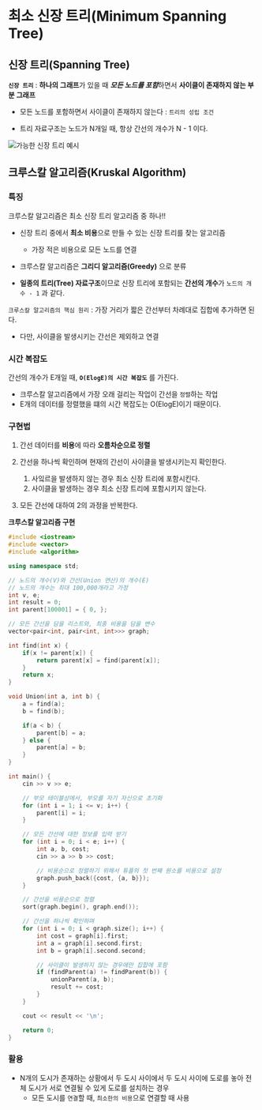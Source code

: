 # 최소 신장 트리(Minimum Spanning Tree)

## 신장 트리(Spanning Tree)

**`신장 트리`** : **하나의 그래프**가 있을 때 ***모든 노드를 포함***하면서 **사이클이 존재하지 않는 부분 그래프**

* 모든 노드를 포함하면서 사이클이 존재하지 않는다 : `트리의 성립 조건`

* 트리 자료구조는 노드가 N개일 때, 항상 간선의 개수가 N - 1 이다.

![가능한 신장 트리 예시](https://user-images.githubusercontent.com/56071088/117545574-563bad80-b061-11eb-9012-d25f82f9e5c8.png)


## 크루스칼 알고리즘(Kruskal Algorithm)

### 특징

크루스칼 알고리즘은 최소 신장 트리 알고리즘 중 하나!!

* 신장 트리 중에서 **최소 비용**으로 만들 수 있는 신장 트리를 찾는 알고리즘
  * 가장 적은 비용으로 모든 노드를 연결

* 크루스칼 알고리즘은 **그리디 알고리즘(Greedy)** 으로 분류 

* **일종의 트리(Tree) 자료구조**이므로 신장 트리에 포함되는 **간선의 개수**가 `노드의 개수 - 1` 과 같다.

`크루스칼 알고리즘의 핵심 원리` : 가장 거리가 짧은 간선부터 차례대로 집합에 추가하면 된다.
  * 다만, 사이클을 발생시키는 간선은 제외하고 연결  

### 시간 복잡도

간선의 개수가 E개일 때, **`O(ElogE)의 시간 복잡도`** 를 가진다.

* 크루스칼 알고리즘에서 가장 오래 걸리는 작업이 간선을 `정렬`하는 작업
* E개의 데이터를 정렬했을 떄의 시간 복잡도는 O(ElogE)이기 때문이다.

### 구현법

1. 간선 데이터를 **비용**에 따라 **오름차순으로 정렬**
2. 간선을 하나씩 확인하며 현재의 간선이 사이클을 발생시키는지 확인한다.
   1. 사잌르을 발생하지 않는 경우 최소 신장 트리에 포함시킨다.
   2. 사이클을 발생하는 경우 최소 신장 트리에 포함시키지 않는다.

3. 모든 간선에 대하여 2의 과정을 반복한다.

**크루스칼 알고리즘 구현**

```c++
#include <iostream>
#include <vector>
#include <algorithm>

using namespace std;

// 노드의 개수(V)와 간선(Union 연산)의 개수(E)
// 노드의 개수는 최대 100,000개라고 가정
int v, e;
int result = 0;
int parent[100001] = { 0, };

// 모든 간선을 담을 리스트와, 최종 비용을 담을 변수
vector<pair<int, pair<int, int>>> graph;

int find(int x) {
    if(x != parent[x]) {
        return parent[x] = find(parent[x]);
    }
    return x;
}

void Union(int a, int b) {
    a = find(a);
    b = find(b);

    if(a < b) {
        parent[b] = a;
    } else {
        parent[a] = b;
    }
}

int main() {
    cin >> v >> e;

    // 부모 테이블상에서, 부모를 자기 자신으로 초기화
    for (int i = 1; i <= v; i++) {
        parent[i] = i;
    }

    // 모든 간선에 대한 정보를 입력 받기
    for (int i = 0; i < e; i++) {
        int a, b, cost;
        cin >> a >> b >> cost;

        // 비용순으로 정렬하기 위해서 튜플의 첫 번째 원소를 비용으로 설정
        graph.push_back({cost, {a, b}});
    }

    // 간선을 비용순으로 정렬
    sort(graph.begin(), graph.end());

    // 간선을 하나씩 확인하며
    for (int i = 0; i < graph.size(); i++) {
        int cost = graph[i].first;
        int a = graph[i].second.first;
        int b = graph[i].second.second;

        // 사이클이 발생하지 않는 경우에만 집합에 포함
        if (findParent(a) != findParent(b)) {
            unionParent(a, b);
            result += cost;
        }
    }

    cout << result << '\n';

    return 0;
}

```

### 활용

* N개의 도시가 존재하는 상황에서 두 도시 사이에서 두 도시 사이에 도로를 놓아 전체 도시가 서로 연결될 수 있게 도로를 설치하는 경우
  * 모든 도시를 `연결`할 때, `최소한의 비용`으로 연결할 때 사용  



